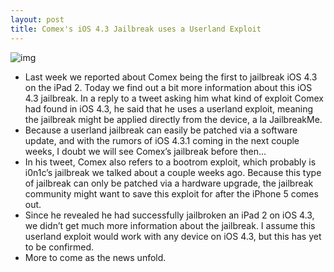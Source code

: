 ```yaml
---
layout: post
title: Comex's iOS 4.3 Jailbreak uses a Userland Exploit
---
```

![img](http://media.idownloadblog.com/wp-content/uploads/2011/03/Comex-iOS-4.3-jailbreak.png)
* Last week we reported about Comex being the first to jailbreak iOS 4.3 on the iPad 2. Today we find out a bit more information about this iOS 4.3 jailbreak. In a reply to a tweet asking him what kind of exploit Comex had found in iOS 4.3, he said that he uses a userland exploit, meaning the jailbreak might be applied directly from the device, a la JailbreakMe.
* Because a userland jailbreak can easily be patched via a software update, and with the rumors of iOS 4.3.1 coming in the next couple weeks, I doubt we will see Comex’s jailbreak before then…
* In his tweet, Comex also refers to a bootrom exploit, which probably is i0n1c’s jailbreak we talked about a couple weeks ago. Because this type of jailbreak can only be patched via a hardware upgrade, the jailbreak community might want to save this exploit for after the iPhone 5 comes out.
* Since he revealed he had successfully jailbroken an iPad 2 on iOS 4.3, we didn’t get much more information about the jailbreak. I assume this userland exploit would work with any device on iOS 4.3, but this has yet to be confirmed.
* More to come as the news unfold.

